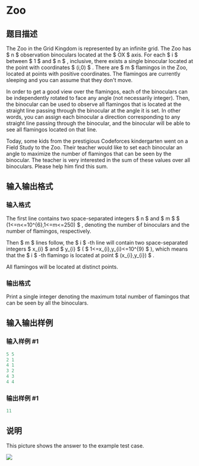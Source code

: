# Zoo

## 题目描述

The Zoo in the Grid Kingdom is represented by an infinite grid. The Zoo has $ n $ observation binoculars located at the $ OX $ axis. For each $ i $ between $ 1 $ and $ n $ , inclusive, there exists a single binocular located at the point with coordinates $ (i,0) $ . There are $ m $ flamingos in the Zoo, located at points with positive coordinates. The flamingos are currently sleeping and you can assume that they don't move.

In order to get a good view over the flamingos, each of the binoculars can be independently rotated to face any angle (not necessarily integer). Then, the binocular can be used to observe all flamingos that is located at the straight line passing through the binocular at the angle it is set. In other words, you can assign each binocular a direction corresponding to any straight line passing through the binocular, and the binocular will be able to see all flamingos located on that line.

Today, some kids from the prestigious Codeforces kindergarten went on a Field Study to the Zoo. Their teacher would like to set each binocular an angle to maximize the number of flamingos that can be seen by the binocular. The teacher is very interested in the sum of these values over all binoculars. Please help him find this sum.

## 输入输出格式

### 输入格式

The first line contains two space-separated integers $ n $ and $ m $ $ (1<=n<=10^{6},1<=m<=250) $ , denoting the number of binoculars and the number of flamingos, respectively.

Then $ m $ lines follow, the $ i $ -th line will contain two space-separated integers $ x_{i} $ and $ y_{i} $ ( $ 1<=x_{i},y_{i}<=10^{9} $ ), which means that the $ i $ -th flamingo is located at point $ (x_{i},y_{i}) $ .

All flamingos will be located at distinct points.

### 输出格式

Print a single integer denoting the maximum total number of flamingos that can be seen by all the binoculars.

## 输入输出样例

### 输入样例 #1

```cpp
5 5
2 1
4 1
3 2
4 3
4 4

```
### 输出样例 #1

```cpp
11

```
## 说明

This picture shows the answer to the example test case.

![](https://cdn.luogu.com.cn/upload/vjudge_pic/CF183B/757dceb4f771edfe053738d9268c557dc412c79e.png)

